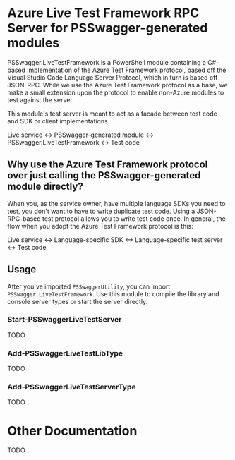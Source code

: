# Azure Live Test Framework RPC Server for PSSwagger-generated modules
PSSwagger.LiveTestFramework is a PowerShell module containing a C#-based implementation of the Azure Test Framework protocol, based off the Visual Studio Code Language Server Protocol, which in turn is based off JSON-RPC. While we use the Azure Test Framework protocol as a base, we make a small extension upon the protocol to enable non-Azure modules to test against the server.

This module's test server is meant to act as a facade between test code and SDK or client implementations.

Live service <-> PSSwagger-generated module <-> PSSwagger.LiveTestFramework <-> Test code

## Why use the Azure Test Framework protocol over just calling the PSSwagger-generated module directly?
When you, as the service owner, have multiple language SDKs you need to test, you don't want to have to write duplicate test code. Using a JSON-RPC-based test protocol allows you to write test code once. In general, the flow when you adopt the Azure Test Framework protocol is this:

Live service <-> Language-specific SDK <-> Language-specific test server <-> Test code

## Usage
After you've imported ```PSSwaggerUtility```, you can import ```PSSwagger.LiveTestFramework```. Use this module to compile the library and console server types or start the server directly.

### Start-PSSwaggerLiveTestServer
TODO

### Add-PSSwaggerLiveTestLibType
TODO

### Add-PSSwaggerLiveTestServerType
TODO

# Other Documentation
TODO